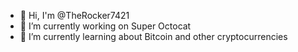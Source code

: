 - 👋 Hi, I'm @TheRocker7421
- 🔭 I’m currently working on Super Octocat
- 🌱 I’m currently learning about Bitcoin and other cryptocurrencies
